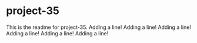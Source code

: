 # project-35

This is the readme for project-35.
Adding a line!
Adding a line!
Adding a line!
Adding a line!
Adding a line!
Adding a line!
